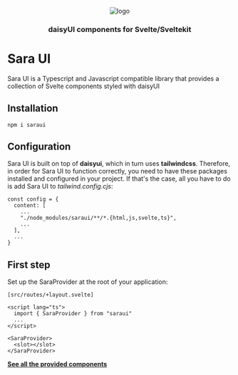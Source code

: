 <div align="center">

![logo](https://cdn.icon-icons.com/icons2/1465/PNG/128/199princess2_100395.png)

### daisyUI components for Svelte/Sveltekit

</div>


# Sara UI

Sara UI is a Typescript and Javascript compatible library that provides a collection of Svelte components styled with daisyUI
## Installation

```
npm i saraui
```

## Configuration

Sara UI is built on top of **daisyui**, which in turn uses **tailwindcss**. Therefore, in order for Sara UI to function correctly, you need to have these packages installed and configured in your project. If that's the case, all you have to do is add Sara UI to _tailwind.config.cjs_:

```
const config = {
  content: [
    ...
    "./node_modules/saraui/**/*.{html,js,svelte,ts}",
    ...
  ],
  ...
}
```

## First step

Set up the SaraProvider at the root of your application:

```
[src/routes/+layout.svelte]

<script lang="ts">
  import { SaraProvider } from "saraui"
  ...
</script>

<SaraProvider>
  <slot></slot>
</SaraProvider>
```

[**See all the provided components**](https://saraui.com/components)
